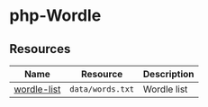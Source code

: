 # php-Wordle

## Resources

| Name | Resource | Description |
| - | - | - |
|[wordle-list](https://github.com/tabatkins/wordle-list)|`data/words.txt`|Wordle list|
